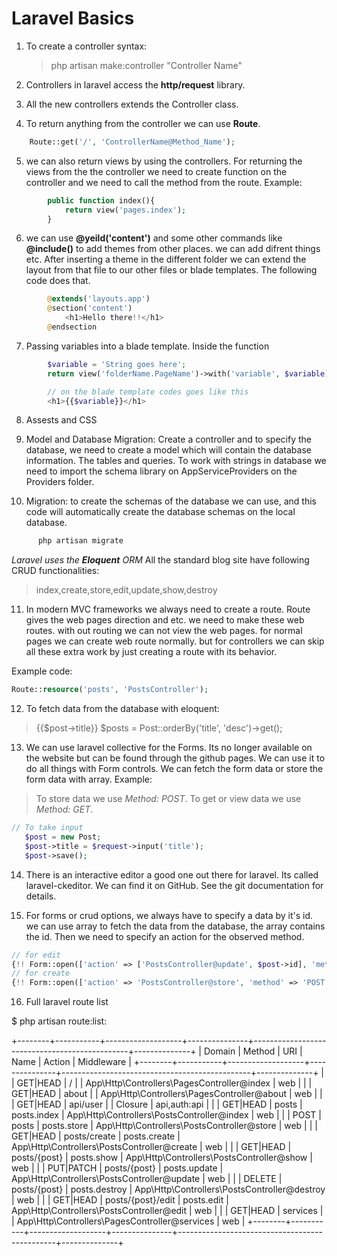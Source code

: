 # Laravel Basics
1. To create a controller syntax:
   > php artisan make:controller "Controller Name"
2. Controllers in laravel access the **http/request** library.

3. All the new controllers extends the Controller class.

4. To return anything from the controller we can use **Route**. 
```php
	Route::get('/', 'ControllerName@Method_Name');
```
5. we can also return views by using the controllers. For returning the views from the 
   the controller we need to create function on the controller and we need to call the method 
   from the route. Example:
```php
   		public function index(){
   			return view('pages.index');
   		}
```
6. we can use **@yeild('content')** and some other commands like **@include()** to add 
   themes from other places. we can add difrent things etc. After inserting a theme in the 
   different folder we can extend the layout from that file to our other files or blade 
   templates. The following code does that. 
```php
   		@extends('layouts.app')
		@section('content')
    		<h1>Hello there!!</h1>
		@endsection
```

7. Passing variables into a blade template. Inside the function
```php
		$variable = 'String goes here';
		return view('folderName.PageName')->with('variable', $variable);

		// on the blade template codes goes like this
		<h1>{{$variable}}</h1>
```
8. Assests and CSS 

9. Model and Database Migration: Create a controller and to specify the database,
   we need to create a model which will contain the database information. The tables and queries. To work with strings in database we need to import the schema library 
   on AppServiceProviders on the Providers folder. 

10. Migration: to create the schemas of the database we can use, and this code will automatically create the database schemas on the local database.   
```bash
      php artisan migrate
```
   *Laravel uses the **Eloquent** ORM*
   All the standard blog site have following CRUD functionalities:
   >index,create,store,edit,update,show,destroy

11. In modern MVC frameworks we always need to create a route. Route gives the web pages 
   direction and etc. we need to make these web routes. with out routing we can not view 
   the web pages. for normal pages we can create web route normally. but for controllers 
   we can skip all these extra work by just creating a route with its behavior. 

   Example code:
   ```php
   Route::resource('posts', 'PostsController');
   ```
12. To fetch data from the database with eloquent:
   > {{$post->title}}
   > $posts = Post::orderBy('title', 'desc')->get();
   
13. We can use laravel collective for the Forms. Its no longer available on the 
   website but can be found through the github pages. We can use it to do all things 
   with Form controls. We can fetch the form data or store the form data with array.
   Example: 
   > To store data we use *Method: POST*. 
   > To get or view data we use *Method: GET*.
   ```php
   // To take input 
      $post = new Post;
      $post->title = $request->input('title');
      $post->save();
   ```

14. There is an interactive editor a good one out there for laravel. Its called 
   laravel-ckeditor. We can find it on GitHub. See the git documentation for details.

15. For forms or crud options, we always have to specify a data by it's id. we can use array to 
   fetch the data from the database, the array contains the id. Then we need to specify an action for the observed method. 
   ```php
   // for edit
   {!! Form::open(['action' => ['PostsController@update', $post->id], 'method' => 'POST']) !!}
   // for create 
   {!! Form::open(['action' => 'PostsController@store', 'method' => 'POST']) !!}
   ```

16. Full laravel route list
   
   $ php artisan route:list:
   >
   +--------+-----------+-------------------+---------------+-----------------------------------------------+--------------+
   | Domain | Method    | URI               | Name          | Action                                        | Middleware   |
   +--------+-----------+-------------------+---------------+-----------------------------------------------+--------------+
   |        | GET|HEAD  | /                 |               | App\Http\Controllers\PagesController@index    | web          |
   |        | GET|HEAD  | about             |               | App\Http\Controllers\PagesController@about    | web          |
   |        | GET|HEAD  | api/user          |               | Closure                                       | api,auth:api |
   |        | GET|HEAD  | posts             | posts.index   | App\Http\Controllers\PostsController@index    | web          |
   |        | POST      | posts             | posts.store   | App\Http\Controllers\PostsController@store    | web          |
   |        | GET|HEAD  | posts/create      | posts.create  | App\Http\Controllers\PostsController@create   | web          |
   |        | GET|HEAD  | posts/{post}      | posts.show    | App\Http\Controllers\PostsController@show     | web          |
   |        | PUT|PATCH | posts/{post}      | posts.update  | App\Http\Controllers\PostsController@update   | web          |
   |        | DELETE    | posts/{post}      | posts.destroy | App\Http\Controllers\PostsController@destroy  | web          |
   |        | GET|HEAD  | posts/{post}/edit | posts.edit    | App\Http\Controllers\PostsController@edit     | web          |
   |        | GET|HEAD  | services          |               | App\Http\Controllers\PagesController@services | web          |
   +--------+-----------+-------------------+---------------+-----------------------------------------------+--------------+



